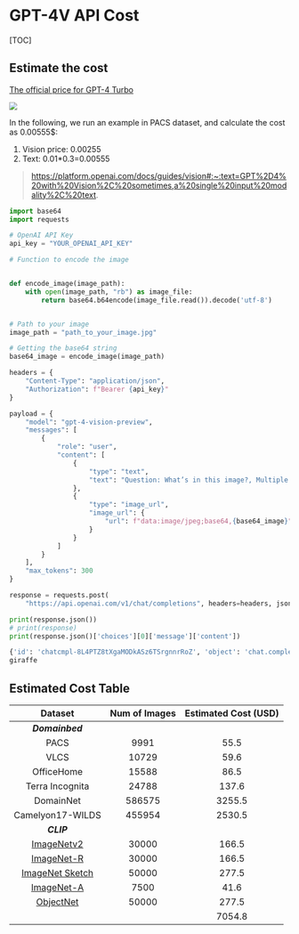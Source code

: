 # GPT-4V API Cost

[TOC]

## Estimate the cost

[The official price for GPT-4 Turbo](https://openai.com/pricing#language-models)

<img src="https://p.ipic.vip/7hi2wt.png" style="zoom:87%;" />

In the following, we run an example in PACS dataset, and calculate the cost as 0.00555$:

1. Vision price: 0.00255
2. Text: 0.01*0.3=0.00555

> https://platform.openai.com/docs/guides/vision#:~:text=GPT%2D4%20with%20Vision%2C%20sometimes,a%20single%20input%20modality%2C%20text.

```python
import base64
import requests

# OpenAI API Key
api_key = "YOUR_OPENAI_API_KEY"

# Function to encode the image


def encode_image(image_path):
    with open(image_path, "rb") as image_file:
        return base64.b64encode(image_file.read()).decode('utf-8')


# Path to your image
image_path = "path_to_your_image.jpg"

# Getting the base64 string
base64_image = encode_image(image_path)

headers = {
    "Content-Type": "application/json",
    "Authorization": f"Bearer {api_key}"
}

payload = {
    "model": "gpt-4-vision-preview",
    "messages": [
        {
            "role": "user",
            "content": [
                {
                    "type": "text",
                    "text": "Question: What’s in this image?, Multiple Choices: [dog, elephant, giraffe, guitar, horse, house, person], Answer: Output only one choice from the list"
                },
                {
                    "type": "image_url",
                    "image_url": {
                        "url": f"data:image/jpeg;base64,{base64_image}"
                    }
                }
            ]
        }
    ],
    "max_tokens": 300
}

response = requests.post(
    "https://api.openai.com/v1/chat/completions", headers=headers, json=payload)

print(response.json())
# print(response)
print(response.json()['choices'][0]['message']['content'])

```



```bash
{'id': 'chatcmpl-8L4PTZ8tXgaMODkASz6TSrgnnrRoZ', 'object': 'chat.completion', 'created': 1700032531, 'model': 'gpt-4-1106-vision-preview', 'usage': {'prompt_tokens': 298, 'completion_tokens': 3, 'total_tokens': 301}, 'choices': [{'message': {'role': 'assistant', 'content': 'giraffe'}, 'finish_details': {'type': 'stop', 'stop': '<|fim_suffix|>'}, 'index': 0}]}
giraffe
```



## Estimated Cost Table

|                           Dataset                            | Num of Images | Estimated Cost (USD) |
| :----------------------------------------------------------: | :-----------: | :------------------: |
|                       ***Domainbed***                        |               |                      |
|                             PACS                             |     9991      |         55.5         |
|                             VLCS                             |     10729     |         59.6         |
|                          OfficeHome                          |     15588     |         86.5         |
|                       Terra Incognita                        |     24788     |        137.6         |
|                          DomainNet                           |    586575     |        3255.5        |
|                       Camelyon17-WILDS                       |    455954     |        2530.5        |
|                          ***CLIP***                          |               |                      |
|            [ImageNetv2](https://imagenetv2.org/)             |     30000     |        166.5         |
| [ImageNet-R](https://paperswithcode.com/dataset/imagenet-r)  |     30000     |        166.5         |
| [ImageNet Sketch](https://github.com/HaohanWang/ImageNet-Sketch) |     50000     |        277.5         |
| [ImageNet-A](https://paperswithcode.com/dataset/imagenet-a)  |     7500      |         41.6         |
|  [ObjectNet](https://paperswithcode.com/dataset/objectnet)   |     50000     |        277.5         |
|                                                              |               |        7054.8        |

